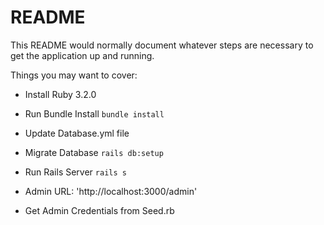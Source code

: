 # README

This README would normally document whatever steps are necessary to get the
application up and running.

Things you may want to cover:

* Install Ruby 3.2.0

* Run Bundle Install `bundle install`

* Update Database.yml file

* Migrate Database `rails db:setup`

* Run Rails Server `rails s`

* Admin URL: 'http://localhost:3000/admin'

* Get Admin Credentials from Seed.rb
